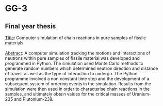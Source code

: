 # GG-3
## Final year thesis
<ins>Title</ins>: Computer simulation of chain reactions in pure samples of fissile materials <br>
<br>
<ins>Abstract</ins>: A computer simulation tracking the motions and interactions of neutrons within pure samples of fissile material was developed and programmed in Python. The simulation used Monte Carlo methods to generate random numbers which determined neutron direction and distance of travel, as well as the type of interaction to undergo. The Python programme involved a non constant time step and the development of a subsequent system of ordering events in the simulation. Results from the simulation were then used in order to characterise chain reactions in the samples, and ultimately obtain values for the critical masses of Uranium-235 and Plutonium-239.

